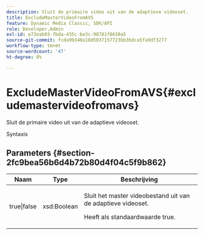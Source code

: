 ```yaml
---
description: Sluit de primaire video uit van de adaptieve videoset.
title: ExcludeMasterVideoFromAVS
feature: Dynamic Media Classic, SDK/API
role: Developer,Admin
exl-id: e73eab03-fbda-435c-be3c-98781f8630a5
source-git-commit: fcda99340a18d5037157723bb3bdca5fa9df3277
workflow-type: tm+mt
source-wordcount: '47'
ht-degree: 0%

---
```


# ExcludeMasterVideoFromAVS{#excludemastervideofromavs}

Sluit de primaire video uit van de adaptieve videoset.

Syntaxis

## Parameters {#section-2fc9bea56b6d4b72b80d4f04c5f9b862}

<table id="table_04100BB8ABD84EF68B0A7CE3AD946414"> 
 <thead> 
  <tr> 
   <th colname="col1" class="entry"> Naam </th> 
   <th colname="col2" class="entry"> Type </th> 
   <th colname="col3" class="entry"> Beschrijving </th> 
  </tr> 
 </thead>
 <tbody> 
  <tr> 
   <td colname="col1"> <span class="codeph"> true|false</span> </td> 
   <td colname="col2"> <span class="codeph"> xsd:Boolean</span> </td> 
   <td colname="col3"> <p>Sluit het master videobestand uit van de adaptieve videoset. </p> <p>Heeft als standaardwaarde true. </p> </td> 
  </tr> 
 </tbody> 
</table>
